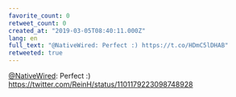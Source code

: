 ```yaml
---
favorite_count: 0
retweet_count: 0
created_at: "2019-03-05T08:40:11.000Z"
lang: en
full_text: "@NativeWired: Perfect :) https://t.co/HDmC5lDHAB"
retweeted: true
---
```


[@NativeWired](https://twitter.com/NativeWired): Perfect :)
<https://twitter.com/ReinH/status/1101179223098748928>
